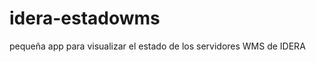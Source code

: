 idera-estadowms
===============

pequeña app para visualizar el estado de los servidores WMS de IDERA